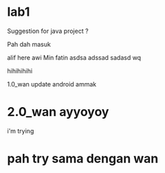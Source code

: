 # lab1

Suggestion for java project ?

Pah dah masuk

alif here
awi
Min
fatin
asdsa
adssad
sadasd
wq

hihihihihi

1.0_wan update android ammak

2.0_wan ayyoyoy
=======


i'm  trying




pah try sama dengan wan
=======


